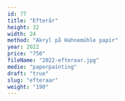 ```yaml
---
id: 77
title: "Efterår"
height: 32
width: 24
method: "Akryl på Hahnemühle papir"
year: 2022
price: "750"
fileName: "2022-efteraar.jpg"
medie: "paperpainting"
draft: "true"
slug: "efteraar"
weight: "190"
---
```

